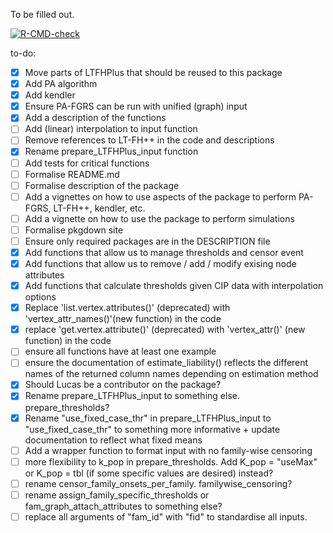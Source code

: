 To be filled out.


<!-- badges: start -->
[![R-CMD-check](https://github.com/EmilMiP/LTFGRS/actions/workflows/R-CMD-check.yaml/badge.svg)](https://github.com/EmilMiP/LTFGRS/actions/workflows/R-CMD-check.yaml)
<!-- badges: end -->


to-do:

- [x] Move parts of LTFHPlus that should be reused to this package
- [x] Add PA algorithm
- [x] Add kendler
- [x] Ensure PA-FGRS can be run with unified (graph) input
- [x] Add a description of the functions
- [ ] Add (linear) interpolation to input function
- [ ] Remove references to LT-FH++ in the code and descriptions
- [x] Rename prepare_LTFHPlus_input function 
- [ ] Add tests for critical functions
- [ ] Formalise README.md 
- [ ] Formalise description of the package
- [ ] Add a vignettes on how to use aspects of the package to perform PA-FGRS, LT-FH++, kendler, etc.
- [ ] Add a vignette on how to use the package to perform simulations
- [ ] Formalise pkgdown site
- [ ] Ensure only required packages are in the DESCRIPTION file
- [x] Add functions that allow us to manage thresholds and censor event
- [x] Add functions that allow us to remove / add / modify exising node attributes
- [x] Add functions that calculate thresholds given CIP data with interpolation options
- [x] Replace 'list.vertex.attributes()' (deprecated) with 'vertex_attr_names()'(new function) in the code
- [x] replace 'get.vertex.attribute()' (deprecated) with 'vertex_attr()' (new function) in the code
- [ ] ensure all functions have at least one example
- [ ] ensure the documentation of estimate_liability() reflects the different names of the returned column names depending on estimation method
- [x] Should Lucas be a contributor on the package?
- [x] Rename prepare_LTFHPlus_input to something else. prepare_thresholds?
- [x] Rename "use_fixed_case_thr" in prepare_LTFHPlus_input to "use_fixed_case_thr" to something more informative + update documentation to reflect what fixed means
- [ ] Add a wrapper function to format input with no family-wise censoring
- [ ] more flexibility to k_pop in prepare_thresholds. Add K_pop = "useMax" or K_pop = tbl (if some specific values are desired) instead?
- [ ] rename censor_family_onsets_per_family. familywise_censoring?
- [ ] rename assign_family_specific_thresholds or fam_graph_attach_attributes to something else?
- [ ] replace all arguments of "fam_id" with "fid" to standardise all inputs. 
